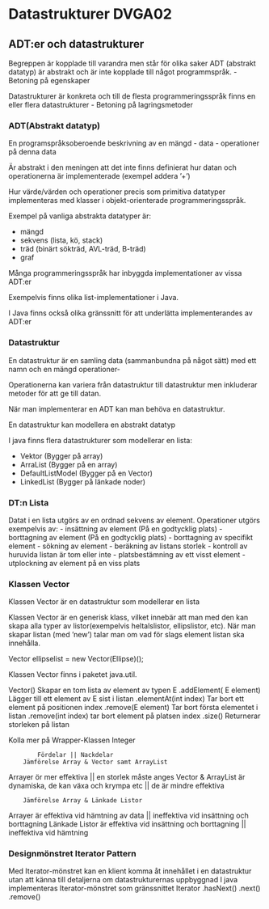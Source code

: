 # Datastrukturer DVGA02

## ADT:er och datastrukturer
Begreppen är kopplade till varandra men står för olika saker
ADT (abstrakt datatyp) är abstrakt och är inte kopplade till något programmspråk.
	- Betoning på egenskaper

Datastrukturer är konkreta och till de flesta programmeringsspråk finns en eller flera datastrukturer
	- Betoning på lagringsmetoder

### ADT(Abstrakt datatyp)
En programspråksoberoende beskrivning av en mängd
	- data
	- operationer på denna data

Är abstrakt i den meningen att det inte finns definierat hur datan och operationerna är implementerade (exempel addera ’+’)

Hur värde/värden och operationer precis som primitiva datatyper implementeras med klasser i objekt-orienterade programmeringsspråk.

Exempel på vanliga abstrakta datatyper är:
* mängd
* sekvens (lista, kö, stack)
* träd (binärt sökträd, AVL-träd, B-träd)
* graf

Många programmeringsspråk har inbyggda implementationer av vissa ADT:er

Exempelvis finns olika list-implementationer i Java.

I Java finns också olika gränssnitt för att underlätta implementerandes av ADT:er

### Datastruktur
En datastruktur är en samling data (sammanbundna på något sätt) med ett namn och en mängd operationer-

Operationerna kan variera från datastruktur till datastruktur men inkluderar metoder för att ge till datan.

När man implementerar en ADT kan man behöva en datastruktur.

En datastruktur kan modellera en abstrakt datatyp

I java finns flera datastrukturer som modellerar en lista:
- Vektor   (Bygger på array)
- ArraList (Bygger på en array)
- DefaultListModel (Bygger på en Vector)
- LinkedList (Bygger på länkade noder)


### DT:n Lista
Datat i en lista utgörs av en ordnad sekvens av element.
Operationer utgörs exempelvis av:
	- insättning av element (På en godtycklig plats)
	- borttagning av element (På en godtycklig plats)
	- borttagning av specifikt element
	- sökning av element
	- beräkning av listans storlek
	- kontroll av huruvida listan är tom eller inte
	- platsbestämning av ett visst element
	- utplockning av element på en viss plats

### Klassen Vector
Klassen Vector är en datastruktur som modellerar en lista

Klassen Vector är en generisk klass, vilket innebär att man med den kan skapa alla typer av listor(exempelvis heltalslistor, ellipslistor, etc).
När man skapar listan (med ’new’) talar man om vad för slags element listan ska innehålla.

Vector <Ellipse> ellipselist = new Vector(Ellipse)();

Klassen Vector finns i paketet java.util.

Vector<E>() Skapar en tom lista av element av typen E
.addElement( E element) Lägger till ett element av E sist i listan
.elementAt(int index) Tar bort ett element på positionen index
.remove(E element) Tar bort första elementet i listan
.remove(int index) tar bort element på platsen index
.size() Returnerar storleken på listan

Kolla mer på Wrapper-Klassen Integer

			Fördelar || Nackdelar
		Jämförelse Array & Vector samt ArrayList
Arrayer ör mer effektiva || en storlek måste anges
Vector & ArrayList är dynamiska, de kan växa och krympa etc || de är mindre effektiva

		Jämförelse Array & Länkade Listor
Arrayer är effektiva vid hämtning av data || ineffektiva vid insättning och borttagning
Länkade Listor är effektiva vid insättning och borttagning || ineffektiva vid hämtning


### Designmönstret Iterator Pattern
Med Iterator-mönstret kan en klient komma åt innehållet i en datastruktur utan att känna till detaljerna om datastrukturernas uppbyggnad
I java implementeras Iterator-mönstret som gränssnittet Iterator
.hasNext()
.next()
.remove()
